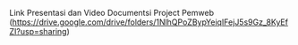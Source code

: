 Link Presentasi dan Video Documentsi Project Pemweb
(https://drive.google.com/drive/folders/1NlhQPoZBypYeiqIFejJ5s9Gz_8KyEfZI?usp=sharing)
